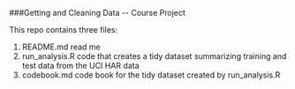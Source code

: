 ###Getting and Cleaning Data -- Course Project  
  
This repo contains three files:  
1.  README.md       read me  
2.  run_analysis.R  code that creates a tidy dataset summarizing training and test data from the UCI HAR data  
3.  codebook.md     code book for the tidy dataset created by run_analysis.R  

